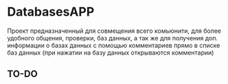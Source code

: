# DatabasesAPP

Проект предназначенный для совмещения всего комьюнити, для более удобного общения, проверки, баз данных, а так же для получения доп. информации о базах данных с помощью комментариев прямо в списке баз данных (при нажатии на базу данных открываются комментарии)

## TO-DO
